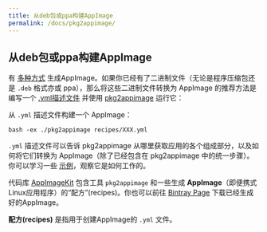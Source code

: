 ```yaml
---
title: 从deb包或ppa构建AppImage
permalink: /docs/pkg2appimage/
---
```


## 从deb包或ppa构建AppImage

有 [多种方式](https://github.com/probonopd/AppImageKit/wiki/Creating-AppImages) 生成AppImage。如果你已经有了二进制文件（无论是程序压缩包还是 `.deb` 格式亦或 ppa），那么将这些二进制文件转换为 AppImage 的推荐方法是编写一个 [.yml描述文件](https://github.com/AppImage/AppImages/tree/master/recipes) 并使用 [pkg2appimage](https://github.com/AppImage/AppImages/tree/master/pkg2appimage) 运行它：

从 `.yml` 描述文件构建一个 AppImage：

```
bash -ex ./pkg2appimage recipes/XXX.yml
```

`.yml` 描述文件可以告诉 pkg2appimage 从哪里获取应用的各个组成部分，以及如何将它们转换为 AppImage（除了已经包含在 pkg2appimage 中的统一步骤）。你可以学习一些 [示例](https://github.com/AppImage/AppImages/tree/master/recipes)，观察它是如何工作的。

 代码库 [AppImageKit](https://github.com/probonopd/appimagekit) 包含工具 `pkg2appimage` 和一些生成 __AppImage__（即便携式Linux应用程序）的“配方”(recipes)。你也可以前往 [Bintray Page](https://bintray.com/probono/AppImages) 下载已经生成好的AppImage。

__配方(recipes)__ 是指用于创建AppImage的 `.yml` 文件。
